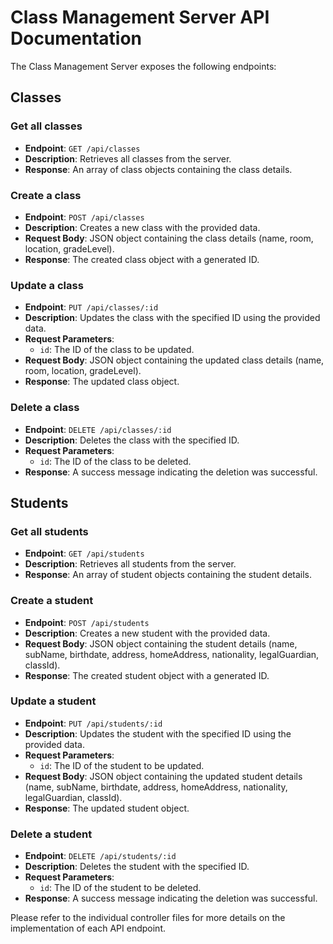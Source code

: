 # Class Management Server API Documentation

The Class Management Server exposes the following endpoints:

## Classes

### Get all classes

- **Endpoint**: `GET /api/classes`
- **Description**: Retrieves all classes from the server.
- **Response**: An array of class objects containing the class details.

### Create a class

- **Endpoint**: `POST /api/classes`
- **Description**: Creates a new class with the provided data.
- **Request Body**: JSON object containing the class details (name, room, location, gradeLevel).
- **Response**: The created class object with a generated ID.

### Update a class

- **Endpoint**: `PUT /api/classes/:id`
- **Description**: Updates the class with the specified ID using the provided data.
- **Request Parameters**: 
  - `id`: The ID of the class to be updated.
- **Request Body**: JSON object containing the updated class details (name, room, location, gradeLevel).
- **Response**: The updated class object.

### Delete a class

- **Endpoint**: `DELETE /api/classes/:id`
- **Description**: Deletes the class with the specified ID.
- **Request Parameters**: 
  - `id`: The ID of the class to be deleted.
- **Response**: A success message indicating the deletion was successful.

## Students

### Get all students

- **Endpoint**: `GET /api/students`
- **Description**: Retrieves all students from the server.
- **Response**: An array of student objects containing the student details.

### Create a student

- **Endpoint**: `POST /api/students`
- **Description**: Creates a new student with the provided data.
- **Request Body**: JSON object containing the student details (name, subName, birthdate, address, homeAddress, nationality, legalGuardian, classId).
- **Response**: The created student object with a generated ID.

### Update a student

- **Endpoint**: `PUT /api/students/:id`
- **Description**: Updates the student with the specified ID using the provided data.
- **Request Parameters**: 
  - `id`: The ID of the student to be updated.
- **Request Body**: JSON object containing the updated student details (name, subName, birthdate, address, homeAddress, nationality, legalGuardian, classId).
- **Response**: The updated student object.

### Delete a student

- **Endpoint**: `DELETE /api/students/:id`
- **Description**: Deletes the student with the specified ID.
- **Request Parameters**: 
  - `id`: The ID of the student to be deleted.
- **Response**: A success message indicating the deletion was successful.

Please refer to the individual controller files for more details on the implementation of each API endpoint.

